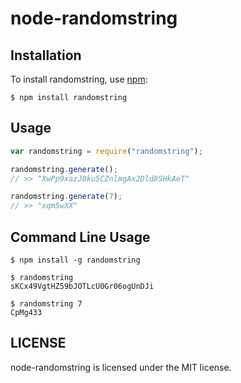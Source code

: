 # node-randomstring

## Installation
    
To install randomstring, use [npm](http://github.com/isaacs/npm):

    $ npm install randomstring

## Usage

```javascript
var randomstring = require("randomstring");

randomstring.generate();
// >> "XwPp9xazJ0ku5CZnlmgAx2Dld8SHkAeT"

randomstring.generate(7);
// >> "xqm5wXX"
```

## Command Line Usage

    $ npm install -g randomstring

    $ randomstring
    sKCx49VgtHZ59bJOTLcU0Gr06ogUnDJi

    $ randomstring 7
    CpMg433

## LICENSE

node-randomstring is licensed under the MIT license.